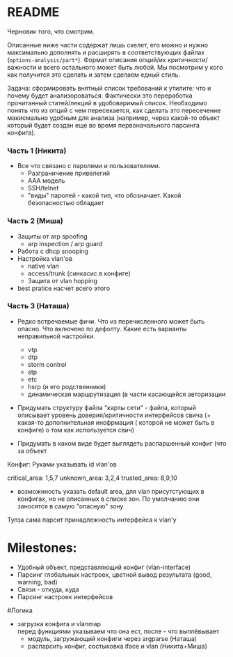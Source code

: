 # README #

Черновик того, что смотрим.

Описанные ниже части содержат лишь скелет, его можно и нужно максимально дополнять и расширять в соответствующих файлах (`options-analysis/part*`).
Формат описания опций/их критичности/важности и всего остального может быть любой. Мы посмотрим у кого как получится это сделать и затем сделаем едный стиль.

Задача: сформировать внятный список требований к утилите: что и почему будет анализороваться. Фактически это переработка прочитанный статей/лекций в удобоваримый список. Необходимо понять что из опций с чем пересекается, как сделать это пересечение макисмально удобным для анализа (например, через какой-то объект который будет создан еще во время первоначального парсинга конфига).   


### Часть 1 (Никита)

- Все что связано с паролями и пользователями.
	- Разграничение привелегий
	- AAA модель
	- SSH/telnet
	- "виды" паролей - какой тип, что обозначает. Какой безопасностью обладает

### Часть 2 (Миша)

- Защиты от arp spoofing
	- arp inspection / arp guard
- Работа с dhcp snooping
- Настройка vlan'ов
	- native vlan
	- access/trunk (синкасис в конфиге)  
	- Защита от vlan hopping
- best pratice насчет всего этого

### Часть 3 (Наташа)

- Редко встречаемые фичи. Что из перечисленного может быть опасно. Что включено по дефолту. Какие есть варианты неправильной настройки.
	- vtp 
	- dtp 
	- storm control
	- stp
	- etc
	- hsrp (и его родственники)
	- динамическая маршрутизация (в части касающейся авторизации

- Придумать структуру файла "карты сети" - файла, который описывает уровень доверия/критичности интерфейсов свича (+ какая-то дополнительная инофрмация ( которой не может быть в конфиге) о том как используется свич)
- Придумать в каком виде будет выглядеть распаршенный конфиг (что за объект


Конфиг: 
Руками указывать id vlan'ов 

critical_area: 1,5,7
unknown_area: 3,2,4
trusted_area: 8,9,10

* возможнность указать default area, для vlan присутстующих в конфигах, но не описанных в списке зон. По умолчанию они заносятся в самую "опасную" зону  

Тулза сама парсит принадлежность интерфейса к vlan'у

# Milestones:
* Удобный объект, представляющий конфиг (vlan-interface)  
* Парсинг глобальных настроек, цветной вывод результата (good, warning, bad)  
* Cвязи - откуда, куда  
* Парсинг настроек интерфейсов  

#Логика
* загрузка конфига и vlanmap  
перед функциями указываем что она ест, после - что выплёвывает  
	- модуль, загружающий конфиги через argparse (Наташа)  
	- распарсить конфиг, состыковка iface и vlan (Никита+Миша)
